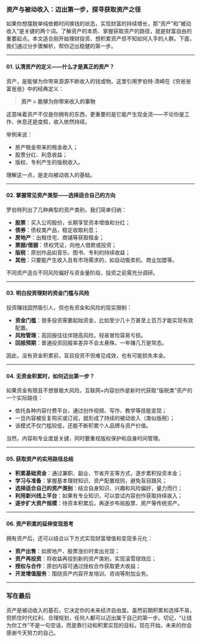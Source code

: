 ### 资产与被动收入：迈出第一步，探寻获取资产之径

如果你想摆脱单纯依赖时间换钱的状态，实现财富的持续增长，那“资产”和“被动收入”是关键的两个词。了解资产的本质、掌握获取资产的路径，就是财富自由的重要起点。本文适合刚开始理财投资、想积累资产但不知如何入手的人群。下面，我们通过分步骤解析，帮你迈出稳健的第一步。

***

#### 01. 认清资产的定义——什么才是真正的资产？

资产，是能够为你带来源源不断收入的钱或物。这里引用罗伯特·清崎在《穷爸爸富爸爸》中的经典定义：

> **资产 = 能够为你带来收入的事物**

这意味着资产不仅是你拥有的东西，更重要的是它能产生现金流——不论你是工作、休息还是度假，收入依然持续。

举例来说：

- 房产租金带来的租金收入；
- 股票分红、利息收益；
- 版权、专利产生的版税收入。

理解这一点，是走向被动收入的基础。

***

#### 02. 掌握常见资产类型——选择适合自己的方向

罗伯特列出了几种典型的资产类别，我们简单归纳：

- **股票**：买入公司股份，长期享受资本增值和分红；
- **债券**：债权类产品，稳定收取利息；
- **房地产**：出租住宅、商铺等获取租金；
- **票据/借据**：债权凭证，向他人借款或投资；
- **版税**：原创作品如音乐、图书、专利的持续收益；
- **其他**：只要能产生收入且有市场需求的，如自动贩卖机、商业加盟等。

不同资产适合不同风险偏好与资金量阶段，投资之前需充分调研。

***

#### 03. 明白投资理财的资金门槛与风险

投资赚钱固然吸引人，但也有资金和风险的现实限制：

- **资金门槛**：很多投资需要起始资金，比如至少几十万甚至上百万才能实现有效配置。
- **风险管理**：高回报往往伴随高风险，轻易冒险容易亏损。
- **回报预期**：普通投资回报率差异不会太悬殊，一年赚几万是常态。

因此，没有资金积累前，盲目投资不但难见成效，也有可能损失本金。

***

#### 04. 无资金积累时，如何迈出第一步？

如果资金有限且不想冒极大风险，互联网+内容创作是新时代获取“版税类”资产的一个实际路径：

- 依托各种内容付费平台，通过创作视频、写作、教学等技能变现；
- 一旦内容被反复购买或订阅，就形成了持续的被动收入（类似版税）；
- 该模式不仅门槛较低，还能不断积累个人品牌与资产价值。

当然，内容和专业度是关键，同时要重视版权保护和自身时间管理。

***

#### 05. 获取资产的实用路径总结

- **积累基础资金**：通过兼职、副业、节省开支等方式，逐步累积投资本金；
- **学习与准备**：掌握基本理财知识、资产配置规则，避免盲目跟风；
- **选择适合自己的资产类别**：结合自身知识、兴趣和风险偏好，量力而行；
- **利用新兴线上平台**：如果有专业知识，可以尝试内容创作获取持续收入；
- **逐步扩大资产规模**：待资本积累后，再逐步布局股票、房产等传统资产。

***

#### 06. 资产积累的延伸变现思考

拥有资产后，还可以结合以下方式实现财富增值和变现多元化：

- **资产出售**：如房地产、股票涨价时卖出兑现；
- **资产再投资**：将收益再投到新的资产类别，实现滚雪球效应；
- **授权与合作**：原创内容可通过授权合作获取更大收益；
- **开发增值服务**：围绕资产内容开发培训、咨询等附加业务。

***

### 写在最后

资产是被动收入的基石，它决定你的未来经济自由度。虽然前期积累和选择不易，但抓住时代红利、合理规划，任何人都可以迈出属于自己的第一步。切记，“让钱为你工作”不是一句空话，而是靠行动和积累实现的目标。现在开始，未来的你会感谢今天努力的自己。
